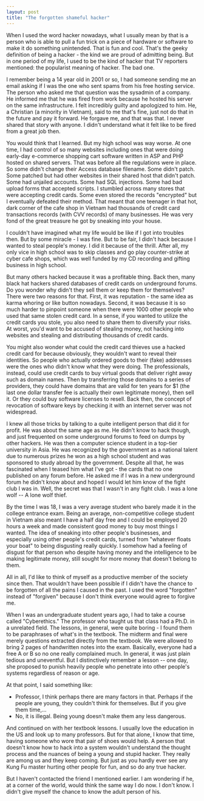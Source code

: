 ```yaml
---
layout: post
title: "The forgotten shameful hacker"
---
```



When I used the word hacker nowadays, what I usually mean by that is a person who is able to pull a fun trick on a piece of hardware or software to make it do something unintended. That is fun and cool. That's the geeky definition of being a hacker - the kind we are proud of admitting being. But in one period of my life, I used to be the kind of hacker that TV reporters mentioned: the popularist meaning of hacker. The bad one.

I remember being a 14 year old in 2001 or so, I had someone sending me an email asking if I was the one who sent spams from his free hosting service. The person who asked me that question was the sysadmin of a company. He informed me that he was fired from work because he hosted his server on the same infrastructure. I felt incredibly guilty and apologized to him. He, a Christian (a minority in Vietnam), said to me that's fine, just not do that in the future and pay it forward. He forgave me, and that was that. I never shared that story with anyone. I didn't understand what it felt like to be fired from a great job then.

You would think that I learned. But my high school was way worse. At one time, I had control of so many websites including ones that were doing early-day e-commerce shopping cart software written in ASP and PHP hosted on shared servers. That was before all the regulations were in place. So some didn't change their Access database filename. Some didn't patch. Some patched but had other websites in their shared host that didn't patch. Some had unjailed accounts. Some had SQL injections. Some had bad upload forms that accepted scripts. I stumbled across many stores that were accepting credit cards. Some even stored the records "encrypted" but I eventually defeated their method. That meant that one teenager in that hot, dark corner of the cafe shop in Vietnam had thousands of credit card transactions records (with CVV records) of many businesses. He was very fond of the great treasure he got by sneaking into your house.

I couldn't have imagined what my life would be like if I got into troubles then. But by some miracle - I was fine. But to be fair, I didn't hack because I wanted to steal people's money. I did it because of the thrill. After all, my only vice in high school was to skip classes and go play counter-strike at cyber cafe shops, which was well funded by my CD recording and gifting business in high school. 

But many others hacked because it was a profitable thing. Back then, many black hat hackers shared databases of credit cards on underground forums. Do you wonder why didn't they sell them or keep them for themselves? There were two reasons for that. First, it was reputation - the same idea as karma whoring or like button nowadays. Second, it was because it is so much harder to pinpoint someone when there were 1000 other people who used that same stolen credit card. In a sense, if you wanted to utilize the credit cards you stole, you also need to share them to diversify your risks. At worst, you'd want to be accused of stealing money, not hacking into websites and stealing and distributing thousands of credit cards. 

You might also wonder what could the credit card thieves use a hacked credit card for because obviously, they wouldn't want to reveal their identities. So people who actually ordered goods to their (fake) addresses were the ones who didn't know what they were doing. The professionals, instead, could use credit cards to buy virtual goods that deliver right away such as domain names. Then by transferring those domains to a series of providers, they could have domains that are valid for ten years for $1 (the last one dollar transfer fee is actually their own legitimate money), then sell it. Or they could buy software licenses to resell. Back then, the concept of revocation of software keys by checking it with an internet server was not widespread.

I knew all those tricks by talking to a quite intelligent person that did it for profit. He was about the same age as me. He didn't know to hack though, and just frequented on some underground forums to feed on dumps by other hackers. He was then a computer science student in a top-tier university in Asia. He was recognized by the government as a national talent due to numerous prizes he won as a high school student and was sponsored to study abroad by the government. Despite all that, he was fascinated when I teased him what I've got - the cards that no one published on any forum before. He asked me if I was in a new underground forum he didn't know about and hoped I would let him know of the fight club I was in. Well, the secret was that I wasn't in any fight club. I was a lone wolf -- A lone wolf thief.

By the time I was 18, I was a very average student who barely made it in the college entrance exam. Being an average, non-competitive college student in Vietnam also meant I have a half day free and I could be employed 20 hours a week and made consistent good money to buy most things I wanted. The idea of sneaking into other people's businesses, and especially using other people's credit cards, turned from "whatever floats your boat" to being disgusting really quickly. I somehow had a feeling of disgust for that person who despite having money and the intelligence to be making legitimate money, still sought for more money that doesn't belong to them. 

All in all, I'd like to think of myself as a productive member of the society since then. That wouldn't have been possible if I didn't have the chance to be forgotten of all the pains I caused in the past. I used the word "forgotten" instead of "forgiven" because I don't think everyone would agree to forgive me.

When I was an undergraduate student years ago, I had to take a course called "Cyberethics." The professor who taught us that class had a Ph.D. in a unrelated field. The lessons, in general, were quite boring - I found them to be paraphrases of what's in the textbook. The midterm and final were merely questions extracted directly from the textbook. We were allowed to bring 2 pages of handwritten notes into the exam. Basically, everyone had a free A or B so no one really complained much. In general, it was just plain tedious and uneventful. But I distinctively remember a lesson -- one day, she proposed to punish heavily people who penetrate into other people's systems regardless of reason or age.

At that point, I said something like:

- Professor, I think perhaps there are many factors in that. Perhaps if the people are young, they couldn't think for themselves. But if you give them time,...
- No, it is illegal. Being young doesn't make them any less dangerous.

And continued on with her textbook lessons. I usually love the education in the US and look up to many professors. But for that alone, I know that time, having someone who wore that pair of shoes would help. A person that doesn't know how to hack into a system wouldn't understand the thought process and the nuances of being a young and stupid hacker. They really are among us and they keep coming. But just as you hardly ever see any Kung Fu master hurting other people for fun, and so do any true hacker.

But I haven't contacted the friend I mentioned earlier. I am wondering if he, at a corner of the world, would think the same way I do now. I don't know. I didn't give myself the chance to know the adult person of his.

